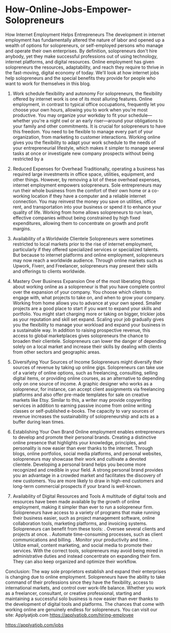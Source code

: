 # How-Online-Jobs-Empower-Solopreneurs
How Internet Employment Helps Entrepreneurs
The development in internet employment has fundamentally altered the nature of labor and opened up a wealth of options for solopreneurs, or self-employed persons who manage and operate their own enterprises. By definition, solopreneurs don't hire anybody, yet they make successful professions out of using technology, internet platforms, and digital resources. Online employment has given solopreneurs the resources, adaptability, and reach they require to thrive in the fast-moving, digital economy of today. We'll look at how internet jobs help solopreneurs and the special benefits they provide for people who want to work for themselves in this blog.

1. Work schedule flexibility and autonomy
For solopreneurs, the flexibility offered by internet work is one of its most alluring features. Online employment, in contrast to typical office occupations, frequently let you choose your own hours, allowing you to work when you're most productive. You may organize your workday to fit your schedule—whether you're a night owl or an early riser—around your obligations to your family and other commitments.
It is crucial for solopreneurs to have this freedom. You need to be flexible to manage every part of your organization, from marketing to customer interactions. Working online gives you the flexibility to adapt your work schedule to the needs of your entrepreneurial lifestyle, which makes it simpler to manage several tasks at once or investigate new company prospects without being restricted by a

2. Reduced Expenses for Overhead
Traditionally, operating a business has required large investments in office space, utilities, equipment, and other things. However, by removing a lot of these overhead expenses, internet employment empowers solopreneurs. Sole entrepreneurs may run their whole business from the comfort of their own home or a co-working location if they have a computer and a reliable internet connection.
You may reinvest the money you save on utilities, office rent, and transportation into your business or spend it to enhance your quality of life. Working from home allows solopreneurs to run lean, effective companies without being constrained by high fixed expenditures, allowing them to concentrate on growth and profit margins.

3. Availability of a Worldwide Clientele
Solopreneurs were sometimes restricted to local markets prior to the rise of internet employment, particularly if they offered specialized services or specialized talents. But because to internet platforms and online employment, solopreneurs may now reach a worldwide audience. Through online markets such as Upwork, Fiverr, and Freelancer, solopreneurs may present their skills and offerings to clients worldwide.


4. Mastery Over Business Expansion
One of the most liberating things about working online as a solopreneur is that you have complete control over the expansion of your company. You choose which clients to engage with, what projects to take on, and when to grow your company. Working from home allows you to advance at your own speed. Smaller projects are a good place to start if you want to expand your skills and portfolio. You might start charging more or taking on bigger, trickier jobs as your reputation and skill set expand. Scaling your job gradually gives you the flexibility to manage your workload and expand your business in a sustainable way. In addition to raising prospective revenue, this access to global marketplaces gives solopreneurs the chance to broaden their clientele. Solopreneurs can lower the danger of depending solely on a local market and increase their skills by dealing with clients from other sectors and geographic areas.

5. Diversifying Your Sources of Income
Solopreneurs might diversify their sources of revenue by taking up online gigs. Solopreneurs can take use of a variety of online options, such as freelancing, consulting, selling digital items, or providing online courses, as an alternative to depending only on one source of income. A graphic designer who works as a solopreneur, for instance, can accept client assignments via freelancing platforms and also offer pre-made templates for sale on creative markets like Etsy. Similar to this, a writer may provide copywriting services in addition to earning passive income from online writing classes or self-published e-books. The capacity to vary sources of revenue increases the sustainability of solopreneurship and acts as a buffer during lean times.

6. Establishing Your Own Brand
Online employment enables entrepreneurs to develop and promote their personal brands. Creating a distinctive online presence that highlights your knowledge, principles, and personality is now easier than ever thanks to the internet. Through blogs, online portfolios, social media platforms, and personal websites, solopreneurs may showcase their work and cultivate a devoted clientele. Developing a personal brand helps you become more recognized and credible in your field. A strong personal brand provides you an advantage in a crowded market and facilitates the discovery of new customers. You are more likely to draw in high-end customers and long-term commercial prospects if your brand is well-known.

7. Availability of Digital Resources and Tools
A multitude of digital tools and resources have been made available by the growth of online employment, making it simpler than ever to run a solopreneur firm. Solopreneurs have access to a variety of programs that make running their business easier, such as project management software, online collaboration tools, marketing platforms, and invoicing systems.
Solopreneurs can benefit from these tools:
. Oversee several clients and projects at once.
. Automate time-consuming processes, such as client communications and billing.
. Monitor your productivity and time.
. Utilize email, content marketing, and social media to promote their services.
With the correct tools, solopreneurs may avoid being mired in administrative duties and instead concentrate on expanding their firm. They can also keep organized and optimize their workflow.

Conclusion:
The way sole proprietors establish and expand their enterprises is changing due to online employment. Solopreneurs have the ability to take command of their professions since they have the flexibility, access to international markets, and control over work-life balance. Whether you work as a freelancer, consultant, or creative professional, starting and maintaining a successful solo business is now easier than ever thanks to the development of digital tools and platforms. The chances that come with working online are genuinely endless for solopreneurs.
You can visit our site: Applyatjob.com
 https://applyatjob.com/hiring-employee

https://applyatjob.com/jobs
